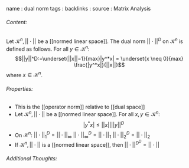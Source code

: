 name : dual norm
tags : 
backlinks : 
source : Matrix Analysis

###### Content:
Let $\mathcal{K}^n,||\cdot||$ be a [[normed linear space]]. The dual norm $||\cdot||^D$ on $\mathcal{K}^n$ is defined as follows. For all $y \in \mathcal{K}^n$:
$$||y||^D:=\underset{||x||=1}{max}|y^*x| = \underset{x \neq 0}{max} \frac{|y^*x|}{||x||}$$
where $x \in \mathcal{K}^n$.

###### Properties:
- This is the [[operator norm]] relative to [[dual space]]
- Let $\mathcal{K}^n,||\cdot||$ be a [[normed linear space]]. For all $x,y \in \mathcal{K}^n$: $$|y^*x|\leq ||x||||y||^D$$
- On $\mathcal{K}^n$:
			$||\cdot||_1^D = ||\cdot||_\infty$
			$||\cdot||_\infty^D = ||\cdot||_1$
			$||\cdot||_2^D = ||\cdot||_2$
- If  $\mathcal{K}^n,||\cdot||$ is a [[normed linear space]], then $||\cdot||^{D^D} = ||\cdot||$

###### Additional Thoughts:
